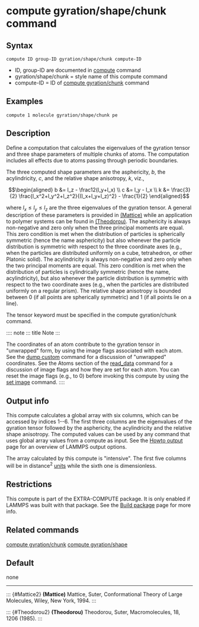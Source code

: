 # compute gyration/shape/chunk command

## Syntax

``` LAMMPS
compute ID group-ID gyration/shape/chunk compute-ID
```

-   ID, group-ID are documented in [compute](compute) command
-   gyration/shape/chunk = style name of this compute command
-   compute-ID = ID of [compute gyration/chunk](compute_gyration_chunk)
    command

## Examples

``` LAMMPS
compute 1 molecule gyration/shape/chunk pe
```

## Description

Define a computation that calculates the eigenvalues of the gyration
tensor and three shape parameters of multiple chunks of atoms. The
computation includes all effects due to atoms passing through periodic
boundaries.

The three computed shape parameters are the asphericity, $b$, the
acylindricity, $c$, and the relative shape anisotropy, $k$, viz.,

$$\begin{aligned}
b &= l_z - \frac12(l_y+l_x) \\
c &= l_y - l_x \\
k &= \frac{3}{2} \frac{l_x^2+l_y^2+l_z^2}{(l_x+l_y+l_z)^2} - \frac{1}{2}
\end{aligned}$$

where $l_x \le l_y \le l_z$ are the three eigenvalues of the gyration
tensor. A general description of these parameters is provided in
[(Mattice)](Mattice2) while an application to polymer systems can be
found in [(Theodorou)](Theodorou2). The asphericity is always
non-negative and zero only when the three principal moments are equal.
This zero condition is met when the distribution of particles is
spherically symmetric (hence the name asphericity) but also whenever the
particle distribution is symmetric with respect to the three coordinate
axes (e.g., when the particles are distributed uniformly on a cube,
tetrahedron, or other Platonic solid). The acylindricity is always
non-negative and zero only when the two principal moments are equal.
This zero condition is met when the distribution of particles is
cylindrically symmetric (hence the name, acylindricity), but also
whenever the particle distribution is symmetric with respect to the two
coordinate axes (e.g., when the particles are distributed uniformly on a
regular prism). The relative shape anisotropy is bounded between 0 (if
all points are spherically symmetric) and 1 (if all points lie on a
line).

The tensor keyword must be specified in the compute gyration/chunk
command.

:::: note
::: title
Note
:::

The coordinates of an atom contribute to the gyration tensor in
\"unwrapped\" form, by using the image flags associated with each atom.
See the [dump custom](dump) command for a discussion of \"unwrapped\"
coordinates. See the Atoms section of the [read_data](read_data) command
for a discussion of image flags and how they are set for each atom. You
can reset the image flags (e.g., to 0) before invoking this compute by
using the [set image](set) command.
::::

## Output info

This compute calculates a global array with six columns, which can be
accessed by indices 1\--6. The first three columns are the eigenvalues
of the gyration tensor followed by the asphericity, the acylindricity
and the relative shape anisotropy. The computed values can be used by
any command that uses global array values from a compute as input. See
the [Howto output](Howto_output) page for an overview of LAMMPS output
options.

The array calculated by this compute is \"intensive\". The first five
columns will be in distance$^2$ [units](units) while the sixth one is
dimensionless.

## Restrictions

This compute is part of the EXTRA-COMPUTE package. It is only enabled if
LAMMPS was built with that package. See the [Build
package](Build_package) page for more info.

## Related commands

[compute gyration/chunk](compute_gyration_chunk) [compute
gyration/shape](compute_gyration_shape)

## Default

none

------------------------------------------------------------------------

::: {#Mattice2}
**(Mattice)** Mattice, Suter, Conformational Theory of Large Molecules,
Wiley, New York, 1994.
:::

::: {#Theodorou2}
**(Theodorou)** Theodorou, Suter, Macromolecules, 18, 1206 (1985).
:::

